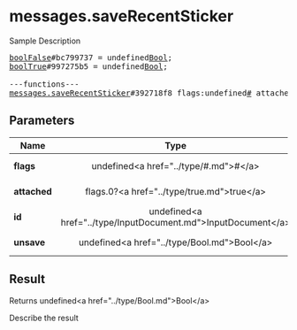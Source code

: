 # messages.saveRecentSticker

Sample Description

<pre>
<a href="../constructor/boolFalse">boolFalse</a>#bc799737 = undefined<a href="../type/Bool.md">Bool</a>;
<a href="../constructor/boolTrue">boolTrue</a>#997275b5 = undefined<a href="../type/Bool.md">Bool</a>;

---functions---
<a href="../method/messages.saveRecentSticker.md">messages.saveRecentSticker</a>#392718f8 flags:undefined<a href="../type/#.md">#</a> attached:flags.0?<a href="../type/true.md">true</a> id:undefined<a href="../type/InputDocument.md">InputDocument</a> unsave:undefined<a href="../type/Bool.md">Bool</a> = undefined<a href="../type/Bool.md">Bool</a>;
</pre>

## Parameters

| Name | Type | Description |
|------|:----:|-------------|
| **flags** | undefined&lt;a href=&#34;../type/#.md&#34;&gt;#&lt;/a&gt; | Param description |
| **attached** | flags.0?&lt;a href=&#34;../type/true.md&#34;&gt;true&lt;/a&gt; | Param description |
| **id** | undefined&lt;a href=&#34;../type/InputDocument.md&#34;&gt;InputDocument&lt;/a&gt; | Param description |
| **unsave** | undefined&lt;a href=&#34;../type/Bool.md&#34;&gt;Bool&lt;/a&gt; | Param description |

## Result

Returns undefined&lt;a href=&#34;../type/Bool.md&#34;&gt;Bool&lt;/a&gt;

Describe the result

